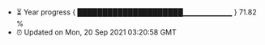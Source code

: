 - ⏳ Year progress { █████████████████████▁▁▁▁▁▁▁▁▁ } 71.82 %
- ⏰ Updated on Mon, 20 Sep 2021 03:20:58 GMT

